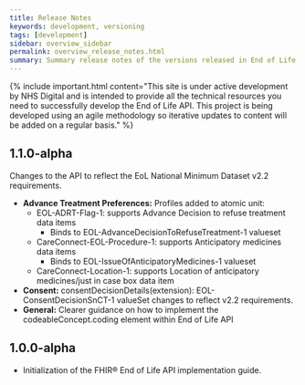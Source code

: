 ```yaml
---
title: Release Notes
keywords: development, versioning
tags: [development]
sidebar: overview_sidebar
permalink: overview_release_notes.html
summary: Summary release notes of the versions released in End of Life API Implementation Guide
---
```


{% include important.html content="This site is under active development by NHS Digital and is intended to provide all the technical resources you need to successfully develop the End of Life API. This project is being developed using an agile methodology so iterative updates to content will be added on a regular basis." %}


## 1.1.0-alpha ##

Changes to the API to reflect the EoL National Minimum Dataset v2.2 requirements.

- <b>Advance Treatment Preferences:</b> Profiles added to atomic unit:
  - EOL-ADRT-Flag-1: supports Advance Decision to refuse treatment data items
    - Binds to EOL-AdvanceDecisionToRefuseTreatment-1 valueset
  - CareConnect-EOL-Procedure-1: supports Anticipatory medicines data items
    - Binds to EOL-IssueOfAnticipatoryMedicines-1 valueset
  - CareConnect-Location-1: supports Location of anticipatory medicines/just in case box data item 
- <b>Consent:</b> consentDecisionDetails(extension): EOL-ConsentDecisionSnCT-1 valueSet changes to reflect v2.2 requirements.
- <b>General:</b> Clearer guidance on how to implement the codeableConcept.coding element within End of Life API

<!--
<b>Value Sets:</b>

CONFIRM ALL V/S

<b>Extensions:</b>

CONFIRM ALL Extensions

-->







<!--
## 1.2.0-alpha ##

Advance Treatment Preferences updated:

- Advance Decision to refuse treatment data item added
- Anticipatory medicines data item added

Additional notes data can now be captured in code.coding.text data elements where the atomic unit supports this functionality

https://fhir.nhs.uk/STU3/ValueSet/EOL-ConsentDecisionSnCT-1 Value Set updated. 


## 1.1.0-alpha ##

Update to Advance Treatment Prefernces Atomic Unit to add the following additional data items:

## Profiles ##

- Issue of Anticipatory Medicines
- Advance Decision to refuse Treatment (ADRT)


https://fhir.nhs.uk/STU3/StructureDefinition/Extension-EOL-ConsentDecisionDetails-1

Added an additional extension - consentAdditionalNotes

https://fhir.nhs.uk/STU3/StructureDefinition/EOL-Prognosis-ClinicalImpression-1

New extension added to prognosisCodeableConcept for additional notes.

CareConnect-ProblemHeader-Condition-1 has been replaced with EOL-DisabilitiesProblemHeader-Condition-1 to allow the addition of the Extension-EOL-AdditionalNotes-1 which is not permitted under CareConnect rules.
CareConnect-ProblemList-1 has been replaced with EOL-DisabilitiesProblemList-1 to permit reference to EOL-DisabilitiesProblemHeader-Condition-1 via the item.entry element.

https://fhir.nhs.uk/STU3/StructureDefinition/EOL-DisabilitiesProblemHeader-Condition-1


## Value Sets ##

The following value set has been added to the API to support new data items added for ATP atomic unit:

https://fhir.nhs.uk/STU3/ValueSet/EOL-AdvanceDecisionToRefuseTreatment-1"

## Extensions ##
-->

## 1.0.0-alpha ##


- Initialization of the FHIR&reg; End of Life API implementation guide.